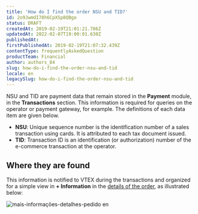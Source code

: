 ```yaml
---
title: 'How do I find the order NSU and TID?'
id: 2o9JwmdI78h6CpXSp8QBgo
status: DRAFT
createdAt: 2019-02-19T21:01:21.786Z
updatedAt: 2022-02-07T19:00:01.630Z
publishedAt: 
firstPublishedAt: 2019-02-19T21:07:32.439Z
contentType: frequentlyAskedQuestion
productTeam: Financial
author: authors_84
slug: how-do-i-find-the-order-nsu-and-tid
locale: en
legacySlug: how-do-i-find-the-order-nsu-and-tid
---
```


NSU and TID are payment data that remain stored in the __Payment__ module, in the __Transactions__ section. This information is required for queries on the operator or payment gateway, for example. The definitions of each data item are given below.

- __NSU__: Unique sequence number is the identification number of a sales transaction using cards. It is attributed to each tax document issued.
- __TID__: Transaction ID is an identification (or authorization) number of the e-commerce transaction at the operator.

## Where they are found

This information is notified to VTEX during the transactions and organized for a simple view in **+ Information** in the [details of the order](/en/tutorial/how-to-view-the-orders-details), as illustrated below:

![mais-informações-detalhes-pedido en](//images.ctfassets.net/alneenqid6w5/3ncJnNqpXeGWmlhalll0Ck/507f1008c7121f7722f3d694faddc94b/mais-informa____es-detalhes-pedido_en.png)

